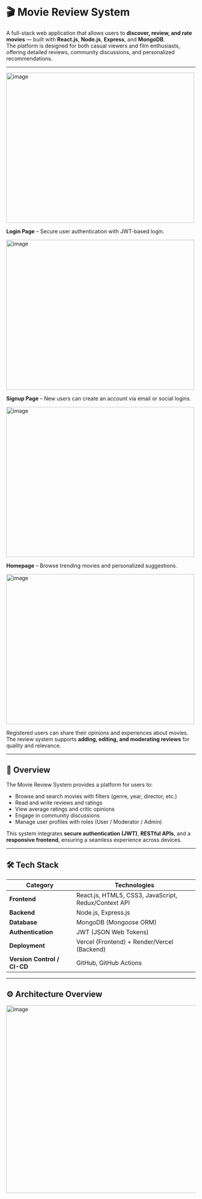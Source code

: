 # 🎬 Movie Review System

A full-stack web application that allows users to **discover, review, and rate movies** — built with **React.js**, **Node.js**, **Express**, and **MongoDB**.  
The platform is designed for both casual viewers and film enthusiasts, offering detailed reviews, community discussions, and personalized recommendations.

---
<img width="500" height="400" alt="image" src="https://github.com/user-attachments/assets/f20b5e72-7ad8-413c-a320-4f092066261e" />

**Login Page** – Secure user authentication with JWT-based login.


<img width="500" height="400" alt="image" src="https://github.com/user-attachments/assets/d7c832c5-7a96-46e4-9cc9-1362fc5b5b5b" />

**Signup Page** – New users can create an account via email or social logins.


<img width="500" height="400" alt="image" src="https://github.com/user-attachments/assets/27df9ea0-6d8e-4932-b368-61449af12b33" />

**Homepage** – Browse trending movies and personalized suggestions.


<img width="500" height="400" alt="image" src="https://github.com/user-attachments/assets/95831ccc-7af1-47f1-9f74-6fcc509e38af" />

Registered users can share their opinions and experiences about movies.  
The review system supports **adding, editing, and moderating reviews** for quality and relevance.

---

## 🧠 Overview

The Movie Review System provides a platform for users to:
- Browse and search movies with filters (genre, year, director, etc.)
- Read and write reviews and ratings
- View average ratings and critic opinions
- Engage in community discussions
- Manage user profiles with roles (User / Moderator / Admin)

This system integrates **secure authentication (JWT)**, **RESTful APIs**, and a **responsive frontend**, ensuring a seamless experience across devices.

---

## 🛠️ Tech Stack

| Category | Technologies |
|-----------|---------------|
| **Frontend** | React.js, HTML5, CSS3, JavaScript, Redux/Context API |
| **Backend** | Node.js, Express.js |
| **Database** | MongoDB (Mongoose ORM) |
| **Authentication** | JWT (JSON Web Tokens) |
| **Deployment** | Vercel (Frontend) + Render/Vercel (Backend) |
| **Version Control / CI-CD** | GitHub, GitHub Actions |

---

## ⚙️ Architecture Overview
<img width="600" height="500" alt="image" src="https://github.com/user-attachments/assets/b86509ee-5cae-4a4a-9703-8389242adcca" />

